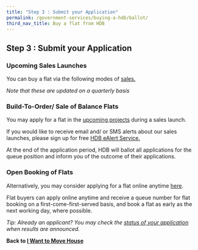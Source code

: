 ```yaml
---
title: "Step 3 : Submit your Application"
permalink: /government-services/buying-a-hdb/ballot/
third_nav_title: Buy a flat from HDB
---
```


## Step 3 : Submit your Application


### Upcoming Sales Launches

You can buy a flat via the following modes of <a href="https://www.hdb.gov.sg/cs/infoweb/residential/buying-a-flat/new/sales-launches" target="_blank">sales.</a>

*Note that these are updated on a quarterly basis*


### Build-To-Order/ Sale of Balance Flats

You may apply for a flat in the <a href="https://hdb.gov.sg/cs/infoweb/residential/buying-a-flat/new/bto-sbf" target="_blank">upcoming projects</a> during a sales launch.<br>

If you would like to receive email and/ or SMS alerts about our sales launches, please sign up for free <a href="http://services2.hdb.gov.sg/webapp/BF08CESS/Index.jsp" target="_blank">HDB eAlert Service.</a>

At the end of the application period, HDB will ballot all applications for the queue position and inform you of the outcome of their applications. 

### Open Booking of Flats

Alternatively, you may consider applying for a flat online anytime <a href="https://esales.hdb.gov.sg/bp25/launch/open/OPEN_page_7142/home.html" target="_blank">here</a>.

Flat buyers can apply online anytime and receive a queue number for flat booking on a first-come-first-served basis, and book a flat as early as the next working day, where possible.

*Tip: Already an applicant? You may check the <a href="https://services2.hdb.gov.sg/webapp/BP13BTOENQWeb/BP13RSLT.jsp?strSystem=BTO1" target="_blank">status of your application</a> when results are announced.*

**Back to [I Want to Move House](/government-services/move-house/overview/)**
